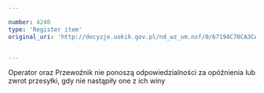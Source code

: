 ```yaml
---

number: 4240
type: 'Register item'
original_uri: 'http://decyzje.uokik.gov.pl/nd_wz_um.nsf/0/67194C70CA3CA60EC1257B11002D1463?OpenDocument'


---
```


Operator oraz Przewoźnik nie ponoszą odpowiedzialności za opóźnienia lub zwrot przesyłki, gdy nie nastąpiły one z ich winy
